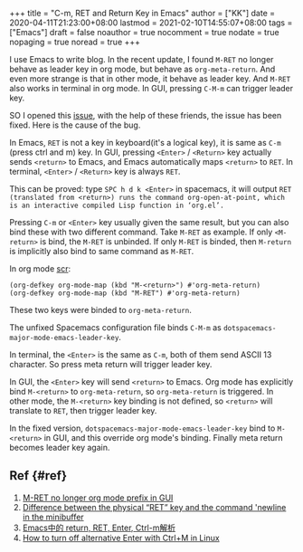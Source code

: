 +++
title = "C-m, RET and Return Key in Emacs"
author = ["KK"]
date = 2020-04-11T21:23:00+08:00
lastmod = 2021-02-10T14:55:07+08:00
tags = ["Emacs"]
draft = false
noauthor = true
nocomment = true
nodate = true
nopaging = true
noread = true
+++

I use Emacs to write blog. In the recent update, I found `M-RET` no longer behave as leader key in org mode, but behave as `org-meta-return`. And even more strange is that in other mode, it behave as leader key. And `M-RET` also works in terminal in org mode. In GUI, pressing `C-M-m` can trigger leader key.

SO I opened this [issue](https://github.com/syl20bnr/spacemacs/issues/13374), with the help of these friends, the issue has been fixed. Here is the cause of the bug.

In Emacs, `RET` is not a key in keyboard(it's a logical key), it is same as `C-m` (press ctrl and m) key. In GUI, pressing `<Enter>` / `<Return>` key actually sends `<return>` to Emacs, and Emacs automatically maps `<return>` to `RET`. In terminal, `<Enter>` / `<Return>` key is always `RET`.

This can be proved: type `SPC h d k <Enter>` in spacemacs, it will output `RET (translated from <return>) runs the command org-open-at-point, which is an
interactive compiled Lisp function in ‘org.el’.`

Pressing `C-m` or `<Enter>` key usually given the same result, but you can also bind these with two different command. Take `M-RET` as example. If only `<M-return>` is bind, the `M-RET` is unbinded. If only `M-RET` is binded, then `M-return` is implicitly also bind to same command as `M-RET`.

In org mode [scr](https://github.com/bzg/org-mode/blob/093e65ecc74767fb6452f5b9cf13abc4c2f44917/lisp/org-keys.el#L468-L469):

```elisp
(org-defkey org-mode-map (kbd "M-<return>") #'org-meta-return)
(org-defkey org-mode-map (kbd "M-RET") #'org-meta-return)
```

These two keys were binded to `org-meta-return`.

The unfixed Spacemacs configuration file binds `C-M-m` as `dotspacemacs-major-mode-emacs-leader-key`.

In terminal, the `<Enter>` is the same as `C-m`, both of them send ASCII 13 character. So press meta return will trigger leader key.

In GUI, the `<Enter>` key will send `<return>` to Emacs. Org mode has explicitly bind `M-<return>` to `org-meta-return`, so `org-meta-return` is triggered. In other mode, the `M-<return>` key binding is not defined, so `<return>` will translate to `RET`, then trigger leader key.

In the fixed version, `dotspacemacs-major-mode-emacs-leader-key` bind to `M-<return>` in GUI, and this override org mode's binding. Finally meta return becomes leader key again.


## Ref {#ref}

1.  [M-RET no longer org mode prefix in GUI](https://github.com/syl20bnr/spacemacs/issues/13374)
2.  [Difference between the physical “RET” key and the command 'newline in the minibuffer](https://emacs.stackexchange.com/questions/14943/difference-between-the-physical-ret-key-and-the-command-newline-in-the-minibu)
3.  [Emacs中的 return, RET, Enter, Ctrl-m解析](http://www.zhangley.com/article/emacs-ret/)
4.  [How to turn off alternative Enter with Ctrl+M in Linux](https://stackoverflow.com/questions/2298811/how-to-turn-off-alternative-enter-with-ctrlm-in-linux/)
